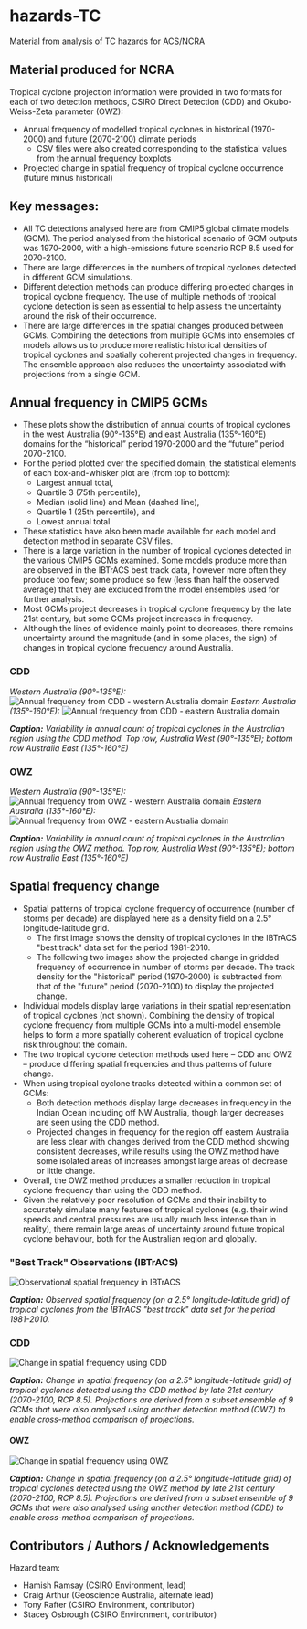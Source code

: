# hazards-TC

Material from analysis of TC hazards for ACS/NCRA

## Material produced for NCRA

Tropical cyclone projection information were provided in two formats for each of two detection methods, CSIRO Direct Detection (CDD) and Okubo-Weiss-Zeta parameter (OWZ):

- Annual frequency of modelled tropical cyclones in historical (1970-2000) and future (2070-2100) climate periods
  - CSV files were also created corresponding to the statistical values from the annual frequency boxplots
- Projected change in spatial frequency of tropical cyclone occurrence (future minus historical)

## Key messages:
- All TC detections analysed here are from CMIP5 global climate models (GCM). The period analysed from the historical scenario of GCM outputs was 1970-2000, with a high-emissions future scenario RCP 8.5 used for 2070-2100.
- There are large differences in the numbers of tropical cyclones detected in different GCM simulations.
- Different detection methods can produce differing projected changes in tropical cyclone frequency. The use of multiple methods of tropical cyclone detection is seen as essential to help assess the uncertainty around the risk of their occurrence.
- There are large differences in the spatial changes produced between GCMs. Combining the detections from multiple GCMs into ensembles of models allows us to produce more realistic historical densities of tropical cyclones and spatially coherent projected changes in frequency. The ensemble approach also reduces the uncertainty associated with projections from a single GCM. 


## Annual frequency in CMIP5 GCMs

- These plots show the distribution of annual counts of tropical cyclones in the west Australia (90°-135°E) and east Australia (135°-160°E) domains for the “historical” period 1970-2000 and the “future” period 2070-2100.
- For the period plotted over the specified domain, the statistical elements of each box-and-whisker plot are (from top to bottom):
  - Largest annual total,
  - Quartile 3 (75th percentile),
  -   Median (solid line) and Mean (dashed line),
  -   Quartile 1 (25th percentile), and
  -   Lowest annual total
- These statistics have also been made available for each model and detection method in separate CSV files.
- There is a large variation in the number of tropical cyclones detected in the various CMIP5 GCMs examined. Some models produce more than are observed in the IBTrACS best track data, however more often they produce too few; some produce so few (less than half the observed average) that they are excluded from the model ensembles used for further analysis.
- Most GCMs project decreases in tropical cyclone frequency by the late 21st century, but some GCMs project increases in frequency.
- Although the lines of evidence mainly point to decreases, there remains uncertainty around the magnitude (and in some places, the sign) of changes in tropical cyclone frequency around Australia.


### CDD 

*Western Australia (90°-135°E):*
![Annual frequency from CDD - western Australia domain](Annual_Frequency/annual_frequency_boxplot_CDD_Australia_west.png)
*Eastern Australia (135°-160°E):*
![Annual frequency from CDD - eastern Australia domain](Annual_Frequency/annual_frequency_boxplot_CDD_Australia_east.png)

**_Caption:_** *Variability in annual count of tropical cyclones in the Australian region using the CDD method. Top row, Australia West (90°-135°E); bottom row Australia East (135°-160°E)*

### OWZ

*Western Australia (90°-135°E):*
![Annual frequency from OWZ - western Australia domain](Annual_Frequency/annual_frequency_boxplot_OWZ_Australia_west.png)
*Eastern Australia (135°-160°E):*
![Annual frequency from OWZ - eastern Australia domain](Annual_Frequency/annual_frequency_boxplot_OWZ_Australia_east.png)

**_Caption:_** *Variability in annual count of tropical cyclones in the Australian region using the OWZ method. Top row, Australia West (90°-135°E); bottom row Australia East (135°-160°E)*


## Spatial frequency change

- Spatial patterns of tropical cyclone frequency of occurrence (number of storms per decade) are displayed here as a density field on a 2.5° longitude-latitude grid.
  - The first image shows the density of tropical cyclones in the IBTrACS "best track" data set for the period 1981-2010. 
  - The following two images show the projected change in gridded frequency of occurrence in number of storms per decade. The track density for the "historical" period (1970-2000) is subtracted from that of the "future" period (2070-2100) to display the projected change.
- Individual models display large variations in their spatial representation of tropical cyclones (not shown). Combining the density of tropical cyclone frequency from multiple GCMs into a multi-model ensemble helps to form a more spatially coherent evaluation of tropical cyclone risk throughout the domain.
- The two tropical cyclone detection methods used here – CDD and OWZ – produce differing spatial frequencies and thus patterns of future change.
- When using tropical cyclone tracks detected within a common set of GCMs:
  - Both detection methods display large decreases in frequency in the Indian Ocean including off NW Australia, though larger decreases are seen using the CDD method.
  - Projected changes in frequency for the region off eastern Australia are less clear with changes derived from the CDD method showing consistent decreases, while results using the OWZ method have some isolated areas of increases amongst large areas of decrease or little change.
- Overall, the OWZ method produces a smaller reduction in tropical cyclone frequency than using the CDD method.
- Given the relatively poor resolution of GCMs and their inability to accurately simulate many features of tropical cyclones (e.g. their wind speeds and central pressures are usually much less intense than in reality), there remain large areas of uncertainty around future tropical cyclone behaviour, both for the Australian region and globally.

### "Best Track" Observations (IBTrACS)

![Observational spatial frequency in IBTrACS](Spatial_Density/tcdensity_IBTrACS_observations_1981-2010.png)

**_Caption:_** *Observed spatial frequency (on a 2.5° longitude-latitude grid) of tropical cyclones from the IBTrACS "best track" data set for the period 1981-2010.*

### CDD

![Change in spatial frequency using CDD](Spatial_Density/tcdensity_CDD-ensemble-common_diff_fut-cur.png)

**_Caption:_** *Change in spatial frequency (on a 2.5° longitude-latitude grid) of tropical cyclones detected using the CDD method by late 21st century (2070-2100, RCP 8.5). Projections are derived from a subset ensemble of 9 GCMs that were also analysed using another detection method (OWZ) to enable cross-method comparison of projections.*

#### OWZ

![Change in spatial frequency using OWZ](Spatial_Density/tcdensity_OWZ-ensemble-common_diff_fut-cur.png)

**_Caption:_** *Change in spatial frequency (on a 2.5° longitude-latitude grid) of tropical cyclones detected using the OWZ method by late 21st century (2070-2100, RCP 8.5). Projections are derived from a subset ensemble of 9 GCMs that were also analysed using another detection method (CDD) to enable cross-method comparison of projections.*


## Contributors / Authors / Acknowledgements

Hazard team:  

- Hamish Ramsay (CSIRO Environment, lead)
- Craig Arthur (Geoscience Australia, alternate lead)
- Tony Rafter (CSIRO Environment, contributor)
- Stacey Osbrough (CSIRO Environment, contributor)

